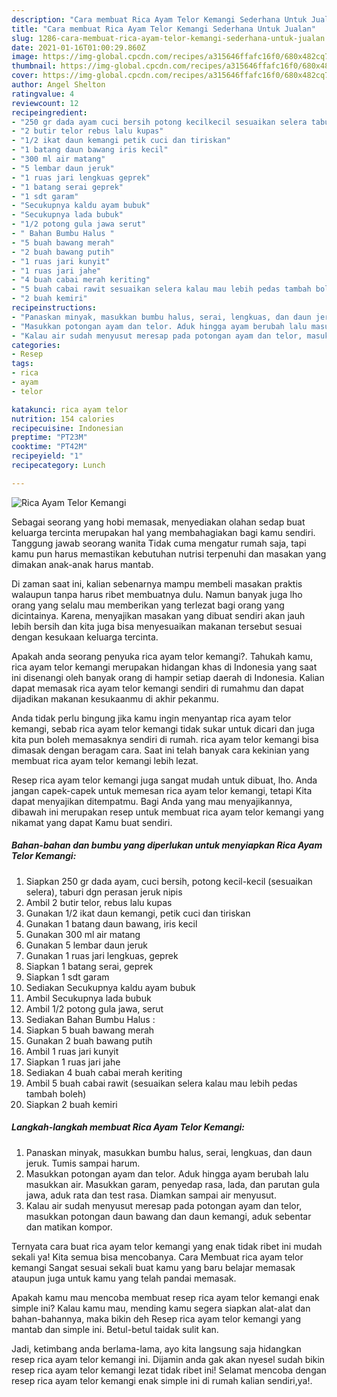 ```yaml
---
description: "Cara membuat Rica Ayam Telor Kemangi Sederhana Untuk Jualan"
title: "Cara membuat Rica Ayam Telor Kemangi Sederhana Untuk Jualan"
slug: 1286-cara-membuat-rica-ayam-telor-kemangi-sederhana-untuk-jualan
date: 2021-01-16T01:00:29.860Z
image: https://img-global.cpcdn.com/recipes/a315646ffafc16f0/680x482cq70/rica-ayam-telor-kemangi-foto-resep-utama.jpg
thumbnail: https://img-global.cpcdn.com/recipes/a315646ffafc16f0/680x482cq70/rica-ayam-telor-kemangi-foto-resep-utama.jpg
cover: https://img-global.cpcdn.com/recipes/a315646ffafc16f0/680x482cq70/rica-ayam-telor-kemangi-foto-resep-utama.jpg
author: Angel Shelton
ratingvalue: 4
reviewcount: 12
recipeingredient:
- "250 gr dada ayam cuci bersih potong kecilkecil sesuaikan selera taburi dgn perasan jeruk nipis"
- "2 butir telor rebus lalu kupas"
- "1/2 ikat daun kemangi petik cuci dan tiriskan"
- "1 batang daun bawang iris kecil"
- "300 ml air matang"
- "5 lembar daun jeruk"
- "1 ruas jari lengkuas geprek"
- "1 batang serai geprek"
- "1 sdt garam"
- "Secukupnya kaldu ayam bubuk"
- "Secukupnya lada bubuk"
- "1/2 potong gula jawa serut"
- " Bahan Bumbu Halus "
- "5 buah bawang merah"
- "2 buah bawang putih"
- "1 ruas jari kunyit"
- "1 ruas jari jahe"
- "4 buah cabai merah keriting"
- "5 buah cabai rawit sesuaikan selera kalau mau lebih pedas tambah boleh"
- "2 buah kemiri"
recipeinstructions:
- "Panaskan minyak, masukkan bumbu halus, serai, lengkuas, dan daun jeruk. Tumis sampai harum."
- "Masukkan potongan ayam dan telor. Aduk hingga ayam berubah lalu masukkan air. Masukkan garam, penyedap rasa, lada, dan parutan gula jawa, aduk rata dan test rasa. Diamkan sampai air menyusut."
- "Kalau air sudah menyusut meresap pada potongan ayam dan telor, masukkan potongan daun bawang dan daun kemangi, aduk sebentar dan matikan kompor."
categories:
- Resep
tags:
- rica
- ayam
- telor

katakunci: rica ayam telor 
nutrition: 154 calories
recipecuisine: Indonesian
preptime: "PT23M"
cooktime: "PT42M"
recipeyield: "1"
recipecategory: Lunch

---
```



![Rica Ayam Telor Kemangi](https://img-global.cpcdn.com/recipes/a315646ffafc16f0/680x482cq70/rica-ayam-telor-kemangi-foto-resep-utama.jpg)

Sebagai seorang yang hobi memasak, menyediakan olahan sedap buat keluarga tercinta merupakan hal yang membahagiakan bagi kamu sendiri. Tanggung jawab seorang  wanita Tidak cuma mengatur rumah saja, tapi kamu pun harus memastikan kebutuhan nutrisi terpenuhi dan masakan yang dimakan anak-anak harus mantab.

Di zaman  saat ini, kalian sebenarnya mampu membeli masakan praktis walaupun tanpa harus ribet membuatnya dulu. Namun banyak juga lho orang yang selalu mau memberikan yang terlezat bagi orang yang dicintainya. Karena, menyajikan masakan yang dibuat sendiri akan jauh lebih bersih dan kita juga bisa menyesuaikan makanan tersebut sesuai dengan kesukaan keluarga tercinta. 



Apakah anda seorang penyuka rica ayam telor kemangi?. Tahukah kamu, rica ayam telor kemangi merupakan hidangan khas di Indonesia yang saat ini disenangi oleh banyak orang di hampir setiap daerah di Indonesia. Kalian dapat memasak rica ayam telor kemangi sendiri di rumahmu dan dapat dijadikan makanan kesukaanmu di akhir pekanmu.

Anda tidak perlu bingung jika kamu ingin menyantap rica ayam telor kemangi, sebab rica ayam telor kemangi tidak sukar untuk dicari dan juga kita pun boleh memasaknya sendiri di rumah. rica ayam telor kemangi bisa dimasak dengan beragam cara. Saat ini telah banyak cara kekinian yang membuat rica ayam telor kemangi lebih lezat.

Resep rica ayam telor kemangi juga sangat mudah untuk dibuat, lho. Anda jangan capek-capek untuk memesan rica ayam telor kemangi, tetapi Kita dapat menyajikan ditempatmu. Bagi Anda yang mau menyajikannya, dibawah ini merupakan resep untuk membuat rica ayam telor kemangi yang nikamat yang dapat Kamu buat sendiri.

<!--inarticleads1-->

##### Bahan-bahan dan bumbu yang diperlukan untuk menyiapkan Rica Ayam Telor Kemangi:

1. Siapkan 250 gr dada ayam, cuci bersih, potong kecil-kecil (sesuaikan selera), taburi dgn perasan jeruk nipis
1. Ambil 2 butir telor, rebus lalu kupas
1. Gunakan 1/2 ikat daun kemangi, petik cuci dan tiriskan
1. Gunakan 1 batang daun bawang, iris kecil
1. Gunakan 300 ml air matang
1. Gunakan 5 lembar daun jeruk
1. Gunakan 1 ruas jari lengkuas, geprek
1. Siapkan 1 batang serai, geprek
1. Siapkan 1 sdt garam
1. Sediakan Secukupnya kaldu ayam bubuk
1. Ambil Secukupnya lada bubuk
1. Ambil 1/2 potong gula jawa, serut
1. Sediakan  Bahan Bumbu Halus :
1. Siapkan 5 buah bawang merah
1. Gunakan 2 buah bawang putih
1. Ambil 1 ruas jari kunyit
1. Siapkan 1 ruas jari jahe
1. Sediakan 4 buah cabai merah keriting
1. Ambil 5 buah cabai rawit (sesuaikan selera kalau mau lebih pedas tambah boleh)
1. Siapkan 2 buah kemiri




<!--inarticleads2-->

##### Langkah-langkah membuat Rica Ayam Telor Kemangi:

1. Panaskan minyak, masukkan bumbu halus, serai, lengkuas, dan daun jeruk. Tumis sampai harum.
1. Masukkan potongan ayam dan telor. Aduk hingga ayam berubah lalu masukkan air. Masukkan garam, penyedap rasa, lada, dan parutan gula jawa, aduk rata dan test rasa. Diamkan sampai air menyusut.
1. Kalau air sudah menyusut meresap pada potongan ayam dan telor, masukkan potongan daun bawang dan daun kemangi, aduk sebentar dan matikan kompor.




Ternyata cara buat rica ayam telor kemangi yang enak tidak ribet ini mudah sekali ya! Kita semua bisa mencobanya. Cara Membuat rica ayam telor kemangi Sangat sesuai sekali buat kamu yang baru belajar memasak ataupun juga untuk kamu yang telah pandai memasak.

Apakah kamu mau mencoba membuat resep rica ayam telor kemangi enak simple ini? Kalau kamu mau, mending kamu segera siapkan alat-alat dan bahan-bahannya, maka bikin deh Resep rica ayam telor kemangi yang mantab dan simple ini. Betul-betul taidak sulit kan. 

Jadi, ketimbang anda berlama-lama, ayo kita langsung saja hidangkan resep rica ayam telor kemangi ini. Dijamin anda gak akan nyesel sudah bikin resep rica ayam telor kemangi lezat tidak ribet ini! Selamat mencoba dengan resep rica ayam telor kemangi enak simple ini di rumah kalian sendiri,ya!.

